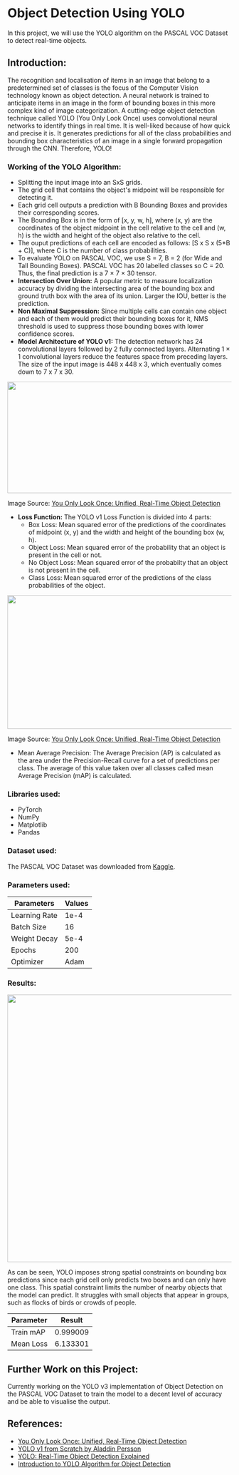 # Object Detection Using YOLO
In this project, we will use the YOLO algorithm on the PASCAL VOC Dataset to detect real-time objects.

## Introduction:
The recognition and localisation of items in an image that belong to a predetermined set of classes is the focus of the Computer Vision technology known as object detection. A neural network is trained to anticipate items in an image in the form of bounding boxes in this more complex kind of image categorization. A cutting-edge object detection technique called YOLO (You Only Look Once) uses convolutional neural networks to identify things in real time. It is well-liked because of how quick and precise it is. It generates predictions for all of the class probabilities and bounding box characteristics of an image in a single forward propagation through the CNN. Therefore, YOLO!

### Working of the YOLO Algorithm:
* Splitting the input image into an SxS grids.
* The grid cell that contains the object's midpoint will be responsible for detecting it.
* Each grid cell outputs a prediction with B Bounding Boxes and provides their corresponding scores.
* The Bounding Box is in the form of [x, y, w, h], where (x, y) are the coordinates of the object midpoint in the cell relative to the cell and (w, h) is the width and height of the object also relative to the cell.
* The ouput predictions of each cell are encoded as follows: [S x S x (5*B + C)], where C is the number of class probabilities.
* To evaluate YOLO on PASCAL VOC, we use S = 7, B = 2 (for Wide and Tall Bounding Boxes). PASCAL VOC has 20 labelled classes so C = 20. Thus, the final prediction is a 7 × 7 × 30 tensor.
* **Intersection Over Union:** A popular metric to measure localization accuracy by dividing the intersecting area of the bounding box and ground truth box with the area of its union. Larger the IOU, better is the prediction.
* **Non Maximal Suppression:** Since multiple cells can contain one object and each of them would predict their bounding boxes for it, NMS threshold is used to suppress those bounding boxes with lower confidence scores.
* **Model Architecture of YOLO v1:** The detection network has 24 convolutional layers followed by 2 fully connected layers. Alternating 1 × 1 convolutional layers reduce the features space from preceding layers. The size of the input image is 448 x 448 x 3, which eventually comes down to 7 x 7 x 30.

<img src="https://user-images.githubusercontent.com/88222317/185391657-8acd2b08-3622-4a24-a66a-d49f7509321e.png" width="600" height="250" />

Image Source: [ You Only Look Once: Unified, Real-Time Object Detection](https://pjreddie.com/media/files/papers/yolo_1.pdf)

* **Loss Function:** The  YOLO v1 Loss Function is divided into 4 parts:
  * Box Loss: Mean squared error of the predictions of the coordinates of midpoint (x, y) and the width and height of the bounding box (w, h).
  * Object Loss: Mean squared error of the probability that an object is present in the cell or not.
  * No Object Loss: Mean squared error of the probabilty that an object is not present in the cell.
  * Class Loss: Mean squared error of the predictions of the class probabilities of the object.
  
  
<img src="https://user-images.githubusercontent.com/88222317/185396853-058b5ae3-3b34-435d-bd3c-d0d8fa5b313b.png" width="600" height="300" />

Image Source: [ You Only Look Once: Unified, Real-Time Object Detection](https://pjreddie.com/media/files/papers/yolo_1.pdf)

 * Mean Average Precision: The Average Precision (AP) is calculated as the area under the Precision-Recall curve for a set of predictions per class. The average of this value taken over all classes called mean Average Precision (mAP) is calculated.
 
 ### Libraries used:
 * PyTorch
 * NumPy
*  Matplotlib
* Pandas

### Dataset used:
The PASCAL VOC Dataset was downloaded from [Kaggle](https://www.kaggle.com/datasets/734b7bcb7ef13a045cbdd007a3c19874c2586ed0b02b4afc86126e89d00af8d2).

### Parameters used:
Parameters  | Values
------------- | -------------
Learning Rate  | 1e-4
Batch Size | 16
Weight Decay  | 5e-4
Epochs  | 200
Optimizer  | Adam

### Results:

<img src="https://user-images.githubusercontent.com/88222317/185518293-bb237303-f251-4e35-b8f7-9170994983f9.png" width="600" height="600" />

As can be seen, YOLO imposes strong spatial constraints on bounding box predictions since each grid cell only predicts two boxes and can only have one class. This spatial constraint limits the number of nearby objects that the model can predict. It struggles with small objects that appear in groups, such as flocks of birds or crowds of people.

Parameter  | Result
------------- | -------------
Train mAP | 0.999009
Mean Loss | 6.133301

## Further Work on this Project:
Currently working on the YOLO v3 implementation of Object Detection on the PASCAL VOC Dataset to train the model to a decent level of accuracy and be able to visualise the output.

## References:
* [You Only Look Once: Unified, Real-Time Object Detection](https://pjreddie.com/media/files/papers/yolo_1.pdf)
* [YOLO v1 from Scratch by Aladdin Persson](https://www.youtube.com/watch?app=desktop&v=n9_XyCGr-MI)
* [YOLO: Real-Time Object Detection Explained](https://www.v7labs.com/blog/yolo-object-detection)
* [Introduction to YOLO Algorithm for Object Detection](https://www.section.io/engineering-education/introduction-to-yolo-algorithm-for-object-detection/)



